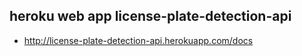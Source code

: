## heroku web app license-plate-detection-api

- http://license-plate-detection-api.herokuapp.com/docs